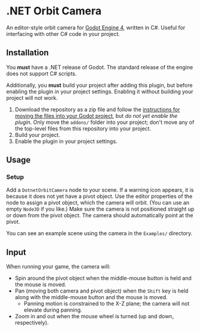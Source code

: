 # .NET Orbit Camera
An editor-style orbit camera for [Godot Engine 4](https://godotengine.org), written in C#. Useful for interfacing with other C# code in your project.

## Installation
You **must** have a .NET release of Godot. The standard release of the engine does not support C# scripts.

Additionally, you **must** build your project after adding this plugin, but before enabling the plugin in your project settings. Enabling it without building your project will not work.

1. Download the repository as a zip file and follow the [instructions for moving the files into your Godot project](https://docs.godotengine.org/en/stable/tutorials/plugins/editor/installing_plugins.html), but _do not yet enable the plugin_. Only move the `addons/` folder into your project; don't move any of the top-level files from this repository into your project.
1. Build your project.
1. Enable the plugin in your project settings.

## Usage
### Setup
Add a `DotnetOrbitCamera` node to your scene. If a warning icon appears, it is because it does not yet have a pivot object. Use the editor properties of the node to assign a pivot object, which the camera will orbit. (You can use an empty `Node3D` if you like.) Make sure the camera is not positioned straight up or down from the pivot object. The camera should automatically point at the pivot.

You can see an example scene using the camera in the `Examples/` directory.

## Input
When running your game, the camera will:
* Spin around the pivot object when the middle-mouse button is held and the mouse is moved.
* Pan (moving both camera and pivot object) when the `Shift` key is held along with the middle-mouse button and the mouse is moved.
    * Panning motion is constrained to the X-Z plane; the camera will not elevate during panning.
* Zoom in and out when the mouse wheel is turned (up and down, respectively).
